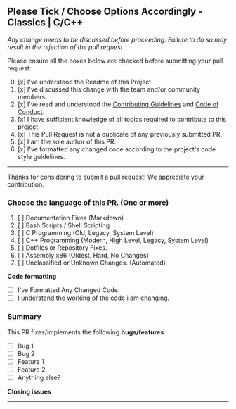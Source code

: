 ## Please Tick / Choose Options Accordingly - Classics | C/C++

*Any change needs to be discussed before proceeding. Failure to do so may result in the rejection of the pull request.*

Please ensure all the boxes below are checked before submitting your pull request:

0. [x] I've understood the Readme of this Project.
1. [x] I've discussed this change with the team and/or community members.
2. [x] I've read and understood the [Contributing Guidelines](https://github.com/offensive-vk/Classics/blob/classic/.github/CONTRIBUTING.md) and [Code of Conduct](https://github.com/offensive-vk/Classics/blob/classic/.github/CODE_OF_CONDUCT.md).
3. [x] I have sufficient knowledge of all topics required to contribute to this project.
4. [x] This Pull Request is not a duplicate of any previously submitted PR.
5. [x] I am the sole author of this PR.
6. [x] I've formatted any changed code according to the project's code style guidelines.

***
Thanks for considering to submit a pull request! We appreciate your contribution.

### Choose the language of this PR. (One or more)

1. [ ] Documentation Fixes (Markdown)
2. [ ] Bash Scripts / Shell Scripting
3. [ ] C Programming (Old, Legacy, System Level)
4. [ ] C++ Programming (Modern, High Level, Legacy, System Level)
5. [ ] Dotfiles or Repository Fixes.
6. [ ] Assembly x86 (Oldest, Hard, No Changes)
7. [ ] Unclassified or Unknown Changes. (Automated)

**Code formatting**

* [ ] I've Formatted Any Changed Code.
* [ ] I understand the working of the code i am changing.

### Summary

<!-- Provide a brief summary of the changes introduced by this PR -->

This PR fixes/implements the following **bugs/features**:

* [ ] Bug 1
* [ ] Bug 2
* [ ] Feature 1
* [ ] Feature 2
* [ ] Anything else?

**Closing issues**

<!-- Put `closes #XXXX` in your comment to auto-close the issue that your PR fixes (if such). -->
<!-- Fixes # -->

***
